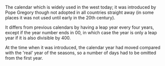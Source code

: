 The calendar which is widely used in the west today; it was introduced
by Pope Gregory though not adopted in all countries straight away (in
some places it was not used until early in the 20th century).

It differs from previous calendars by having a leap year every four
years, except if the year number ends in 00, in which case the year is
only a leap year if it is also divisible by 400.

At the time when it was introduced, the calendar year had moved compared
with the 'real' year of the seasons, so a number of days had to be
omitted from the first year.

